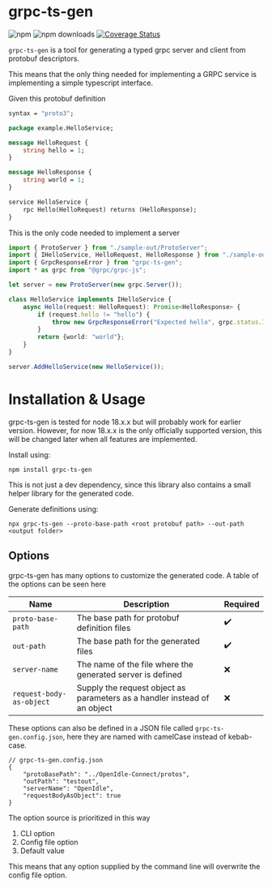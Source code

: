 # grpc-ts-gen
![npm](https://img.shields.io/npm/v/grpc-ts-gen)
![npm downloads](https://img.shields.io/npm/dm/grpc-ts-gen) 
[![Coverage Status](https://coveralls.io/repos/github/OpenIdle/grpc-ts-gen/badge.svg)](https://coveralls.io/github/OpenIdle/grpc-ts-gen)

`grpc-ts-gen` is a tool for generating a typed grpc server and client from protobuf descriptors.

This means that the only thing needed for implementing a GRPC service is implementing a simple typescript interface.

Given this protobuf definition
```proto
syntax = "proto3";

package example.HelloService;

message HelloRequest {
	string hello = 1;
}

message HelloResponse {
	string world = 1;
}

service HelloService {
	rpc Hello(HelloRequest) returns (HelloResponse);
}
```

This is the only code needed to implement a server

```ts
import { ProtoServer } from "./sample-out/ProtoServer";
import { IHelloService, HelloRequest, HelloResponse } from "./sample-out/Example/HelloService"
import { GrpcResponseError } from "grpc-ts-gen";
import * as grpc from "@grpc/grpc-js";

let server = new ProtoServer(new grpc.Server());

class HelloService implements IHelloService {
	async Hello(request: HelloRequest): Promise<HelloResponse> {
		if (request.hello != "hello") {
			throw new GrpcResponseError("Expected hello", grpc.status.INVALID_ARGUMENT)
		}
		return {world: "world"};
	}
}

server.AddHelloService(new HelloService());

```


# Installation & Usage
grpc-ts-gen is tested for node 18.x.x but will probably work for earlier version. However, for now 18.x.x is the only officially supported version, this will be changed later when all features are implemented.

Install using:
```
npm install grpc-ts-gen
```
This is not just a dev dependency, since this library also contains a small helper library for the generated code.

Generate definitions using:
```
npx grpc-ts-gen --proto-base-path <root protobuf path> --out-path <output folder>
```


## Options
grpc-ts-gen has many options to customize the generated code. A table of the options can be seen here

| Name | Description | Required |
|------|-------------|----------|
| `proto-base-path` | The base path for protobuf definition files | ✔️ |
| `out-path` | The base path for the generated files | ✔️ |
| `server-name` | The name of the file where the generated server is defined | ❌ |
| `request-body-as-object` | Supply the request object as parameters as a handler instead of an object | ❌ |

These options can also be defined in a JSON file called `grpc-ts-gen.config.json`, here they are named with camelCase instead of kebab-case.
```
// grpc-ts-gen.config.json
{
	"protoBasePath": "../OpenIdle-Connect/protos",
	"outPath": "testout",
	"serverName": "OpenIdle",
	"requestBodyAsObject": true
}
```

The option source is prioritized in this way

1. CLI option
2. Config file option
3. Default value

This means that any option supplied by the command line will overwrite the config file option.

